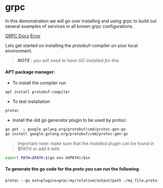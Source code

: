 # grpc

In this demonstration we will go over installing and using grpc to build out several examples of services in all known grpc configurations.

[GRPC Docs](https://grpc.io/docs/languages/go/quickstart/#prerequisites)
[Error](https://stackoverflow.com/a/63905093/8549431)

Lets get started on installing the protobuf-compiler on your local environment.
> ***NOTE*** : _you will need to have GO installed for this_
#### APT package manager:
- To install the compiler run
```bash
apt install protobuf-compiler
```
- To test installation
```bash
protoc
```
- Install the old go generator plugin to be used by protoc: 
```bash
go get -u google.golang.org/protobuf/cmd/protoc-gen-go
go install google.golang.org/protobuf/cmd/protoc-gen-go
```

> Important note: make sure that the installed plugin can be found in $PATH or add it with
```bash
export PATH=$PATH:$(go env GOPATH)/bin
```
#### To generate the go code for the proto you can run the following 
```protoc --go_out=plugins=grpc:my/relative/output/path ./my_file.proto```.




